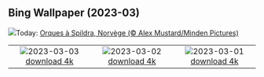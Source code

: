 ## Bing Wallpaper (2023-03)
![](https://www.bing.com/th?id=OHR.OrcaNorway_FR-CA1942018184_UHD.jpg&w=1000)Today: [Orques à Spildra, Norvège (© Alex Mustard/Minden Pictures)](https://www.bing.com/th?id=OHR.OrcaNorway_FR-CA1942018184_UHD.jpg)

|      |      |      |
| :----: | :----: | :----: |
|![](https://www.bing.com/th?id=OHR.NegratinSpain_FR-CA1387071804_UHD.jpg&pid=hp&w=384&h=216&rs=1&c=4)2023-03-03 [download 4k](https://www.bing.com/th?id=OHR.NegratinSpain_FR-CA1387071804_UHD.jpg)|![](https://www.bing.com/th?id=OHR.BridalVeilFalls_FR-CA0161127598_UHD.jpg&pid=hp&w=384&h=216&rs=1&c=4)2023-03-02 [download 4k](https://www.bing.com/th?id=OHR.BridalVeilFalls_FR-CA0161127598_UHD.jpg)|![](https://www.bing.com/th?id=OHR.AtraniAmalfi_FR-CA9061853835_UHD.jpg&pid=hp&w=384&h=216&rs=1&c=4)2023-03-01 [download 4k](https://www.bing.com/th?id=OHR.AtraniAmalfi_FR-CA9061853835_UHD.jpg)|
